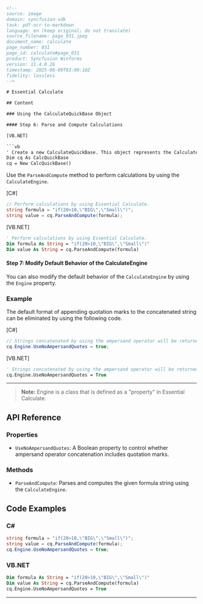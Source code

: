 ```html
<!-- 
source: image
domain: syncfusion-sdk
task: pdf-ocr-to-markdown
language: en (keep original; do not translate)
source_filename: page_031.jpeg
document_name: calculate
page_number: 031
page_id: calculate#page_031
product: Syncfusion Winforms
version: 11.4.0.26
timestamp: 2025-08-09T03:00:10Z
fidelity: lossless
-->

# Essential Calculate

## Content

### Using the CalculateQuickBase Object

#### Step 6: Parse and Compute Calculations

[VB.NET]

```vb
' Create a new CalculateQuickBase. This object represents the CalculateEngine.
Dim cq As CalcQuickBase
cq = New CalcQuickBase()
```

Use the `ParseAndCompute` method to perform calculations by using the `CalculateEngine`.

[C#]

```csharp
// Perform calculations by using Essential Calculate.
string formula = "if(20>10,\"BIG\",\"Small\")";
string value = cq.ParseAndCompute(formula);
```

[VB.NET]

```vb
' Perform calculations by using Essential Calculate.
Dim formula As String = "if(20>10,\"BIG\",\"Small\")"
Dim value As String = cq.ParseAndCompute(formula)
```

#### Step 7: Modify Default Behavior of the CalculateEngine

You can also modify the default behavior of the `CalculateEngine` by using the `Engine` property.

### Example

The default format of appending quotation marks to the concatenated string can be eliminated by using the following code.

[C#]

```csharp
// Strings concatenated by using the ampersand operator will be returned without quotation marks.
cq.Engine.UseNoAmpersandQuotes = true;
```

[VB.NET]

```vb
' Strings concatenated by using the ampersand operator will be returned without quotation marks.
cq.Engine.UseNoAmpersandQuotes = True
```

---

> **Note:** Engine is a class that is defined as a "property" in Essential Calculate.

## API Reference

### Properties
- `UseNoAmpersandQuotes`: A Boolean property to control whether ampersand operator concatenation includes quotation marks.

### Methods
- `ParseAndCompute`: Parses and computes the given formula string using the `CalculateEngine`.

## Code Examples

### C#

```csharp
string formula = "if(20>10,\"BIG\",\"Small\")";
string value = cq.ParseAndCompute(formula);
cq.Engine.UseNoAmpersandQuotes = true;
```

### VB.NET

```vb
Dim formula As String = "if(20>10,\"BIG\",\"Small\")"
Dim value As String = cq.ParseAndCompute(formula)
cq.Engine.UseNoAmpersandQuotes = True
```

---

<!-- tags: [syncfusion, calculate, calculatequickbase, calculateengine, parseandcompute, enginroperty, usenoampersandquotes] keywords: [essential calculate, calculatequickbase, parseandcompute, default behavior, engine property, ampersand operator, quotation marks] -->
```